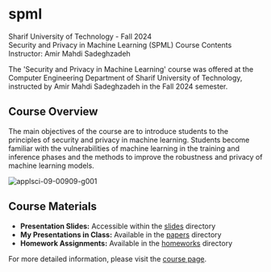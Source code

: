 # spml

Sharif University of Technology - Fall 2024  
Security and Privacy in Machine Learning (SPML) Course Contents  
Instructor: Amir Mahdi Sadeghzadeh

The 'Security and Privacy in Machine Learning' course was offered at the Computer Engineering Department of Sharif University of Technology, instructed by Amir Mahdi Sadeghzadeh in the Fall 2024 semester.

## Course Overview

The main objectives of the course are to introduce students to the principles of security and privacy in machine learning. Students become familiar with the vulnerabilities of machine learning in the training and inference phases and the methods to improve the robustness and privacy of machine learning models.

![applsci-09-00909-g001](https://github.com/user-attachments/assets/ff3ab0d0-49ff-47ed-9709-c5feeb1ddd9b)


## Course Materials

- **Presentation Slides:** Accessible within the [slides](slides/) directory
- **My Presentations in Class:** Available in the [papers](presentations/) directory
- **Homework Assignments:** Available in the [homeworks](homeworks/) directory


For more detailed information, please visit the [course page](https://spml2024.github.io/).
